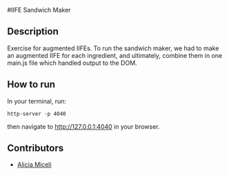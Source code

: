 #IIFE Sandwich Maker

## Description
Exercise for augmented IIFEs. To run the sandwich maker, we had to make an augmented IIFE for each ingredient, and ultimately, combine them in one main.js file which handled output to the DOM.

## How to run
In your terminal, run:
```
http-server -p 4040
```
then navigate to http://127.0.0.1:4040 in your browser.

## Contributors
- [Alicia Miceli](http://github.com/aliciamiceli)